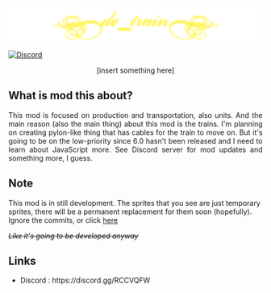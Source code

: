 <p align="center">
<img alt="Logo" src="logo.png"> </p>

[![Discord](https://img.shields.io/discord/704355237246402721)](https://discord.gg/RCCVQFW)

<p align="center"> [insert something here] </p>

## What is mod this about?

<p align=justify>
This mod is focused on production and transportation, also units. And the main reason (also the main thing) about this mod is the trains. I'm planning on creating pylon-like thing that has cables for the train to move on. But it's going to be on the low-priority since 6.0 hasn't been released and I need to learn about JavaScript more. See Discord server for mod updates and something more, I guess. </p>

## Note

This mod is in still development. The sprites that you see are just temporary sprites, there will be a permanent replacement for them soon (hopefully). Ignore the commits, or click [here](https://www.google.com/url?sa=t&source=web&rct=j&url=https://www.youtube.com/watch%3Fv%3DdQw4w9WgXcQ&ved=2ahUKEwjMuKvG0IXpAhWaeisKHa3FDtYQ3ywwAnoECBUQIQ&usg=AOvVaw0aHtehaphMhOCAkCydRLZU)

_~~Like it's going to be developed anyway~~_

## Links
<ul>
<li> Discord : https://discord.gg/RCCVQFW
</ul>
